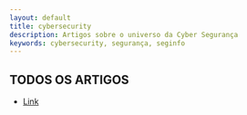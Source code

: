 ```yaml
---
layout: default
title: cybersecurity
description: Artigos sobre o universo da Cyber Segurança
keywords: cybersecurity, segurança, seginfo
---
```


## TODOS OS ARTIGOS 

- [Link](url)



